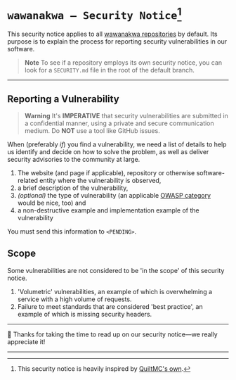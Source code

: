 # `wawanakwa — Security Notice`[^1]

This security notice applies to all [wawanakwa repositories][org-wawanakwa-repos] by default. Its
purpose is to explain the process for reporting security vulnerabilities in our software.

> **Note**
> To see if a repository employs its own security notice, you can look for a `SECURITY.md` file in
> the root of the default branch.

---

## Reporting a Vulnerability

> **Warning**
> It's **IMPERATIVE** that security vulnerabilities are submitted in a confidential manner, using a
> private and secure communication medium. Do **NOT** use a tool like GitHub issues.

When (preferably *if*) you find a vulnerability, we need a list of details to help us identify and
decide on how to solve the problem, as well as deliver security advisories to the community at
large.

1. The website (and page if applicable), repository or otherwise software-related entity where the
   vulnerability is observed,
2. a brief description of the vulnerability,
3. *(optional)* the type of vulnerability (an applicable [OWASP category][owasp-top-10] would be
   nice, too) and
4. a non-destructive example and implementation example of the vulnerability

You must send this information to `<PENDING>`.

## Scope

Some vulnerabilities are not considered to be 'in the scope' of this security notice.

1. 'Volumetric' vulnerabilities, an example of which is overwhelming a service with a high volume of
   requests.
2. Failure to meet standards that are considered 'best practice', an example of which is missing
   security headers.

---

🔐 Thanks for taking the time to read up on our security notice—we really appreciate it!

---

[^1]: This security notice is heavily inspired by [QuiltMC's own][quiltmc-sec-notice].

[org-wawanakwa-repos]: https://github.com/orgs/wawanakwa/repositories
[owasp-top-10]: https://owasp.org/www-project-top-ten/
[quiltmc-sec-notice]: https://quiltmc.org/en/about/security-notice/

